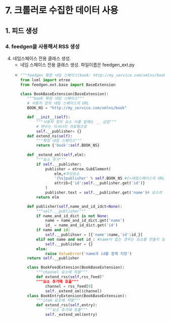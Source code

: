 # 7. 크롤러로 수집한 데이터 사용
## 1. 피드 생성
### 4. feedgen을 사용해서 RSS 생성
4. 네임스페이스 전용 클래스 생성.
   - 네임 스페이스 전용 클래스 생성. 파일이름은 feedgen_ext.py
   - ```python
     """feedgen 확장 네임 스페이스(book: http://my_service.com/xmlns/book)."""
     from lxml import etree
     from feedgen.ext.base import BaseExtension

     class BookBaseExtension(BaseExtension):
        """book 확장 네임 스페이스"""
        # 사용자 정의 네임 스페이스의 URL
        BOOK_NS = "http://my_service.com/xmlns/book"

        def __init__(self):
            """사용자 정의 요소 이름 앞에는 __ 삽입"""
            # 변수는 딕셔너리 자료형으로
            self.__publisher= {}
        def extend_ns(self):
            """확장 네임 스페이스"""
            return {'book':self.BOOK_NS}
        
        def _extend_xml(self,elm):
            """요소 추가"""
            if self.__publisher:
                publisher = etree.SubElement(
                    elm,#부모요소
                    '{%s}publisher' % self.BOOK_NS #{<네임스페이스의 URL>} 요소 이름
                    attrib={'id':self.__publisher.get('id')}
                )
                publisher.text = self.__publisher.get('name')# 요소의 내용 적용
            return elm

        def publisher(self,name_and_id_idct=None):
            """self.__publisher"""
            if name_and_id_dict is not None:
                name = name_and_id_dict.get('name')
                id_ = name_and_id_dict.get('id')
            if name and id:
                self.__publihser = [{'name':name,'id':id_}]
            elif not name and not id_: #name이 없는 경우는 요소를 만들지 않음
                self.__publisher = {}
            else:  
                raise ValueError('name과 id를 함께 지정')
        return self.__publisher

        class BookFeedExtension(BookBaseExtension):
            """channel 요소에 적용"""
            def extend_rss(self,rss_feed)"
            """요소 추가때 호출"""
                channel = rss_feed[0]
                self._extend_xml(channel)
        class BookEntryExtension(BookBaseExtension):
            """item 요소에 적용"""
            def extend_rss(self,entry):
                """요소 추가때 호출"""
                self._extend_xml(entry)
        ```